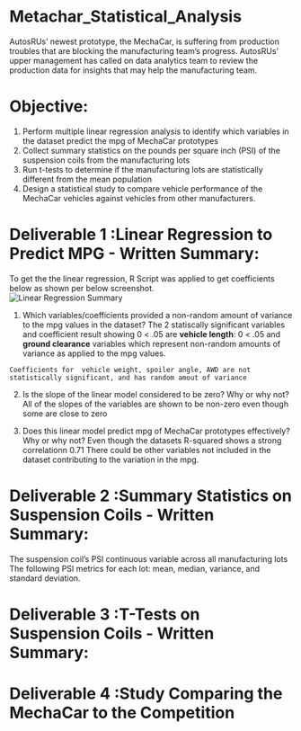 # Metachar_Statistical_Analysis

AutosRUs’ newest prototype, the MechaCar, is suffering from production troubles that are blocking the manufacturing team’s progress. AutosRUs’ upper management has called on data analytics team to review the production data for insights that may help the manufacturing team.

# Objective:
1. Perform multiple linear regression analysis to identify which variables in the dataset predict the mpg of MechaCar prototypes
2. Collect summary statistics on the pounds per square inch (PSI) of the suspension coils from the manufacturing lots
3. Run t-tests to determine if the manufacturing lots are statistically different from the mean population
4. Design a statistical study to compare vehicle performance of the MechaCar vehicles against vehicles from other manufacturers.

# Deliverable 1 :Linear Regression to Predict MPG - Written Summary:

To get the the linear regression, R Script was applied to get coefficients below as shown per  below screenshot.  
![Linear Regression Summary](https://user-images.githubusercontent.com/92903447/153779722-51e9d164-80ce-4d75-812e-2f57fb84729c.png)


  1. Which variables/coefficients provided a non-random amount of variance to the mpg values in the dataset?
    The 2 statiscally significant variables and coefficient result showing 0 < .05 are **vehicle length**: 0 < .05 and **ground clearance** variables which  represent non-random amounts of variance as applied to the mpg values.
    
    Coefficients for  vehicle weight, spoiler angle, AWD are not statistically significant, and has random amout of variance 

  2. Is the slope of the linear model considered to be zero? Why or why not?
    All of the slopes of the variables are shown to be non-zero even though some are close to zero
 
  3. Does this linear model predict mpg of MechaCar prototypes effectively? Why or why not?
  Even though the datasets R-squared shows a strong correlationn 0.71 There could be other variables not included in the dataset contributing to the variation in the mpg.


# Deliverable 2 :Summary Statistics on Suspension Coils - Written Summary:

The suspension coil’s PSI continuous variable across all manufacturing lots
The following PSI metrics for each lot: mean, median, variance, and standard deviation.

# Deliverable 3 :T-Tests on Suspension Coils  - Written Summary:

# Deliverable 4 :Study Comparing the MechaCar to the Competition
